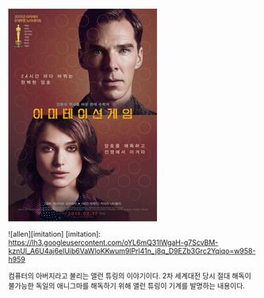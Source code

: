 ![allen](/assets/images/allen.png)

![allen][imitation]
[imitation]:
https://lh3.googleusercontent.com/oYL6mQ31lWgaH-g7ScvBM-kznUl_A6U4aj6elUib6VaWloKKwum9lPrl41n_j8q_D9EZb3Grc2Yqiqo=w958-h959

컴퓨터의 아버지라고 불리는 앨런 튜링의 이야기이다. 2차 세계대전 당시 절대 해독이 불가능한 독일의 애니그마를 해독하기 위해 앨런 튜링이 기계를 발명하는 내용이다.
